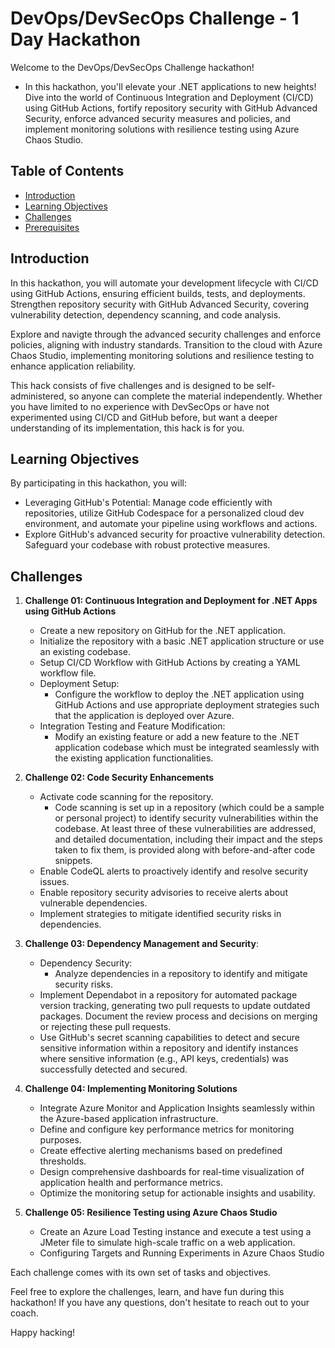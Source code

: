 # DevOps/DevSecOps Challenge - 1 Day Hackathon

Welcome to the DevOps/DevSecOps Challenge hackathon! 

- In this hackathon, you'll elevate your .NET applications to new heights! Dive into the world of Continuous Integration and Deployment (CI/CD) using GitHub Actions, fortify repository security with GitHub Advanced Security, enforce advanced security measures and policies, and implement monitoring solutions with resilience testing using Azure Chaos Studio.

## Table of Contents

- [Introduction](#introduction)
- [Learning Objectives](#learning-objectives)
- [Challenges](#challenges)
- [Prerequisites](#prerequisites)

## Introduction

In this hackathon, you will automate your development lifecycle with CI/CD using GitHub Actions, ensuring efficient builds, tests, and deployments. Strengthen repository security with GitHub Advanced Security, covering vulnerability detection, dependency scanning, and code analysis.

Explore and navigte through the advanced security challenges and enforce policies, aligning with industry standards. Transition to the cloud with Azure Chaos Studio, implementing monitoring solutions and resilience testing to enhance application reliability.

This hack consists of five challenges and is designed to be self-administered, so anyone can complete the material independently. Whether you have limited to no experience with DevSecOps or have not experimented using CI/CD and GitHub before, but want a deeper understanding of its implementation, this hack is for you.

## Learning Objectives

By participating in this hackathon, you will:

- Leveraging GitHub's Potential: Manage code efficiently with repositories, utilize GitHub Codespace for a personalized cloud dev environment, and automate your pipeline using workflows and actions.
- Explore GitHub's advanced security for proactive vulnerability detection. Safeguard your codebase with robust protective measures.

## Challenges

1. **Challenge 01: Continuous Integration and Deployment for .NET Apps using GitHub Actions**
   - Create a new repository on GitHub for the .NET application.
   - Initialize the repository with a basic .NET application structure or use an existing codebase.
   - Setup CI/CD Workflow with GitHub Actions by creating a YAML workflow file.
   - Deployment Setup:
      - Configure the workflow to deploy the .NET application using GitHub Actions and use appropriate deployment strategies such that the application is deployed over Azure.
   - Integration Testing and Feature Modification:
      - Modify an existing feature or add a new feature to the .NET application codebase which must be integrated seamlessly with the existing application functionalities.

2. **Challenge 02: Code Security Enhancements**
   - Activate code scanning for the repository.
      - Code scanning is set up in a repository (which could be a sample or personal project) to identify security vulnerabilities within the codebase. At least three of these vulnerabilities are addressed, and detailed documentation, including their impact and the steps taken to fix them, is provided along with before-and-after code snippets.
   - Enable CodeQL alerts to proactively identify and resolve security issues.
   - Enable repository security advisories to receive alerts about vulnerable dependencies.
   - Implement strategies to mitigate identified security risks in dependencies.
       
3. **Challenge 03: Dependency Management and Security**:
    - Dependency Security:
       - Analyze dependencies in a repository to identify and mitigate security risks.
    - Implement Dependabot in a repository for automated package version tracking, generating two pull requests to update outdated packages. Document the review process and decisions on merging or rejecting these pull requests.
    - Use GitHub's secret scanning capabilities to detect and secure sensitive information within a repository and identify instances where sensitive information (e.g., API keys, credentials) was successfully detected and secured.

4. **Challenge 04: Implementing Monitoring Solutions**
   - Integrate Azure Monitor and Application Insights seamlessly within the Azure-based application infrastructure.
   - Define and configure key performance metrics for monitoring purposes.
   - Create effective alerting mechanisms based on predefined thresholds.
   - Design comprehensive dashboards for real-time visualization of application health and performance metrics.
   - Optimize the monitoring setup for actionable insights and usability.

5. **Challenge 05: Resilience Testing using Azure Chaos Studio**
   - Create an Azure Load Testing instance and execute a test using a JMeter file to simulate high-scale traffic on a web application.
   - Configuring Targets and Running Experiments in Azure Chaos Studio

Each challenge comes with its own set of tasks and objectives.

Feel free to explore the challenges, learn, and have fun during this hackathon! If you have any questions, don't hesitate to reach out to your coach.

Happy hacking!
